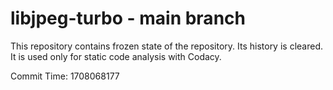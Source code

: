 # libjpeg-turbo - main branch

This repository contains frozen state of the repository.
Its history is cleared. It is used only for static code
analysis with Codacy.

Commit Time: 1708068177